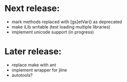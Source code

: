Next release:
=============
- mark methods replaced with [gs]etVar() as deprecated
- make iLib writable (test loading multiple libraries)
- implement unicode support (in progress)

Later release:
==============
- replace make with ant
- implement wrapper for jline
- autotools?
